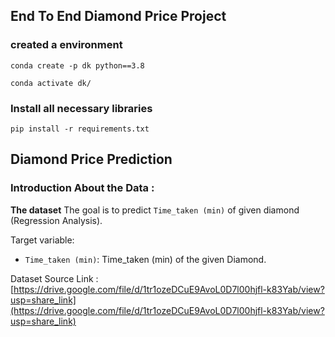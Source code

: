 ## End To End Diamond Price Project

### created a environment
```
conda create -p dk python==3.8

conda activate dk/
```
### Install all necessary libraries
```
pip install -r requirements.txt
```
## Diamond Price Prediction

### Introduction About the Data :

**The dataset** The goal is to predict `Time_taken (min)` of given diamond (Regression Analysis).

Target variable:
* `Time_taken (min)`: Time_taken (min) of the given Diamond.

Dataset Source Link :
[https://drive.google.com/file/d/1tr1ozeDCuE9AvoL0D7l00hjfl-k83Yab/view?usp=share_link](https://drive.google.com/file/d/1tr1ozeDCuE9AvoL0D7l00hjfl-k83Yab/view?usp=share_link)